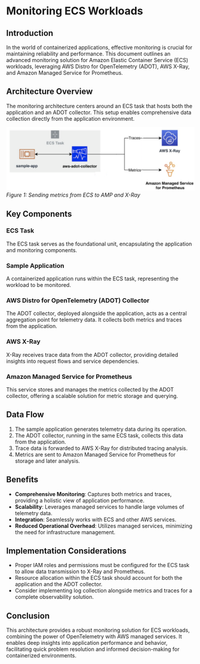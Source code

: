 # Monitoring ECS Workloads 
<!--with ADOT, AWS X-Ray, and Amazon Managed Service for Prometheus-->

## Introduction

In the world of containerized applications, effective monitoring is crucial for maintaining reliability and performance. This document outlines an advanced monitoring solution for Amazon Elastic Container Service (ECS) workloads, leveraging AWS Distro for OpenTelemetry (ADOT), AWS X-Ray, and Amazon Managed Service for Prometheus.

## Architecture Overview

The monitoring architecture centers around an ECS task that hosts both the application and an ADOT collector. This setup enables comprehensive data collection directly from the application environment.

![ECS AMP](./images/ecs.png)
*Figure 1: Sending metrics from ECS to AMP and X-Ray*

## Key Components

### ECS Task
The ECS task serves as the foundational unit, encapsulating the application and monitoring components.

### Sample Application
A containerized application runs within the ECS task, representing the workload to be monitored.

### AWS Distro for OpenTelemetry (ADOT) Collector
The ADOT collector, deployed alongside the application, acts as a central aggregation point for telemetry data. It collects both metrics and traces from the application.

### AWS X-Ray
X-Ray receives trace data from the ADOT collector, providing detailed insights into request flows and service dependencies.

### Amazon Managed Service for Prometheus
This service stores and manages the metrics collected by the ADOT collector, offering a scalable solution for metric storage and querying.

## Data Flow

1. The sample application generates telemetry data during its operation.
2. The ADOT collector, running in the same ECS task, collects this data from the application.
3. Trace data is forwarded to AWS X-Ray for distributed tracing analysis.
4. Metrics are sent to Amazon Managed Service for Prometheus for storage and later analysis.

## Benefits

- **Comprehensive Monitoring**: Captures both metrics and traces, providing a holistic view of application performance.
- **Scalability**: Leverages managed services to handle large volumes of telemetry data.
- **Integration**: Seamlessly works with ECS and other AWS services.
- **Reduced Operational Overhead**: Utilizes managed services, minimizing the need for infrastructure management.

## Implementation Considerations

- Proper IAM roles and permissions must be configured for the ECS task to allow data transmission to X-Ray and Prometheus.
- Resource allocation within the ECS task should account for both the application and the ADOT collector.
- Consider implementing log collection alongside metrics and traces for a complete observability solution.

## Conclusion

This architecture provides a robust monitoring solution for ECS workloads, combining the power of OpenTelemetry with AWS managed services. It enables deep insights into application performance and behavior, facilitating quick problem resolution and informed decision-making for containerized environments.